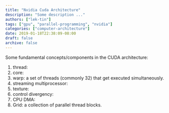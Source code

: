 ```yaml
---
title: "Nvidia Cuda Architecture"
description: "Some description ..."
authors: ["lek-tin"]
tags: ["gpu", "parallel-programming", "nvidia"]
categories: ["computer-architecture"]
date: 2019-01-18T22:38:09-08:00
draft: false
archive: false
---
```

Some fundamental concepts/components in the CUDA architecture:
1. thread:  
2. core:  
3. warp: a set of threads (commonly 32) that get executed simultaneously.
4. streaming multiprocessor: 
5. texture: 
6. control divergency:  
7. CPU DMA:  
8. Grid: a collection of parallel thread blocks.